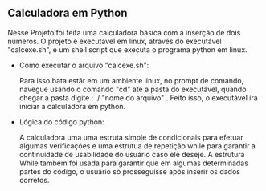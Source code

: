 ## Calculadora em Python
Nesse Projeto foi feita uma calculadora básica com a inserção de dois números.
O projeto é executavel em linux, através do executável "calcexe.sh", é um shell script que executa o programa python em linux.
- Como executar o arquivo "calcexe.sh":
  
   Para isso bata estár em um ambiente linux, no prompt de comando, navegue usando o comando "cd" até a pasta do executável, quando chegar a pasta digite : ./ "nome do arquivo" . Feito isso, o executável irá iniciar a calculadora em python.
- Lógica do código python:

    A calculadora uma uma estruta simple de condicionais para efetuar algumas verificações e uma estrutua de repetição while para garantir a continuidade de usabilidade do usuário caso ele deseje. A estrutura While também foi usada para garantir que em algumas determinadas partes do código, o usuário só prosseguisse após inserir os dados corretos.
